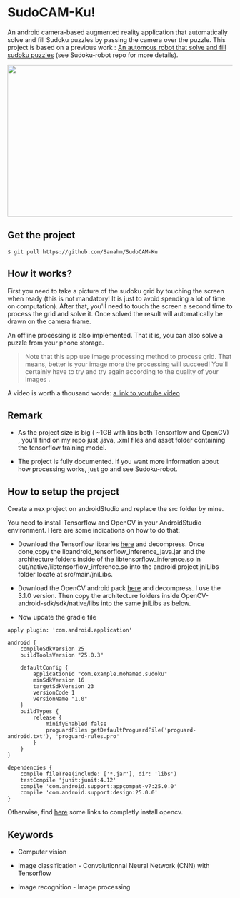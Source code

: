 # SudoCAM-Ku!
An android camera-based augmented reality application that automatically solve and fill Sudoku puzzles by passing the camera over the puzzle. This project is based on a previous work : [An automous robot that solve and fill sudoku puzzles](https://github.com/Sanahm/Sudoku-robot) (see Sudoku-robot repo for more details).

<p align="center">
<img src="https://github.com/Sanahm/SudoCAM-Ku/blob/master/sudoku.png" width="512" height="340"/>
</p>

## Get the project

    $ git pull https://github.com/Sanahm/SudoCAM-Ku 

## How it works?

First you need to take a picture of the sudoku grid by touching the screen when ready (this is not mandatory! It is just to avoid spending a lot of time on computation). After that, you'll need to touch the screen a second time to process the grid and solve it. Once solved the result will automatically be drawn on the camera frame.

An offline processing is also implemented. That it is, you can also solve a puzzle from your phone storage.

> Note that this app use image processing method to process grid. That means, better is your image more the processing will succeed! You'll certainly have to try and try again according to the quality of your images .

A video is worth a thousand words: [a link to youtube video](https://youtu.be/cELDY2QAqSk)

## Remark

- As the project size is big ( ~1GB with libs both Tensorflow and OpenCV) , you'll find on my repo just .java, .xml files and asset folder containing the tensorflow training model.

- The project is fully documented. If you want more information about how processing works, just go and see Sudoku-robot.

## How to setup the project

Create a nex project on androidStudio and replace the src folder by mine.

You need to install Tensorflow and OpenCV in your AndroidStudio environment.
Here are some indications on how to do that:
- Download the Tensorflow libraries [here](https://ci.tensorflow.org/view/Nightly/job/nightly-android/293/) and decompress. Once done,copy the libandroid_tensorflow_inference_java.jar and the architecture folders inside of the libtensorflow_inference.so in out/native/libtensorflow_inference.so into the android project jniLibs folder locate at src/main/jniLibs.

- Download the OpenCV android pack [here](https://opencv.org/releases.html) and decompress. I use the 3.1.0 version. Then copy the architecture folders inside OpenCV-android-sdk/sdk/native/libs into the same jniLibs as below.

- Now update the gradle file

```
apply plugin: 'com.android.application'

android {
    compileSdkVersion 25
    buildToolsVersion "25.0.3"

    defaultConfig {
        applicationId "com.example.mohamed.sudoku"
        minSdkVersion 16
        targetSdkVersion 23
        versionCode 1
        versionName "1.0"
    }
    buildTypes {
        release {
            minifyEnabled false
            proguardFiles getDefaultProguardFile('proguard-android.txt'), 'proguard-rules.pro'
        }
    }
}

dependencies {
    compile fileTree(include: ['*.jar'], dir: 'libs')
    testCompile 'junit:junit:4.12'
    compile 'com.android.support:appcompat-v7:25.0.0'
    compile 'com.android.support:design:25.0.0'
}
```
 Otherwise, find [here](https://stackoverflow.com/questions/27406303/opencv-in-android-studio) some links to completly install opencv.
## Keywords
- Computer vision

- Image classification - Convolutionnal Neural Network (CNN) with Tensorflow

- Image recognition - Image processing
